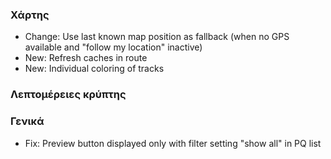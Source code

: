 ### Χάρτης
- Change: Use last known map position as fallback (when no GPS available and "follow my location" inactive)
- New: Refresh caches in route
- New: Individual coloring of tracks

### Λεπτομέρειες κρύπτης

### Γενικά
- Fix: Preview button displayed only with filter setting "show all" in PQ list
